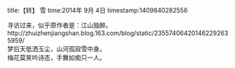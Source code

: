 title:【转】 雪
time:2014年 9月 4日
timestamp:1409840282556

<div>寻访过来，似乎原作者是：江山独醉。</div>http://zhuizhenjiangshan.blog.163.com/blog/static/235574064201462292635959/<div><div>梦后天低洒玉尘，山河孤寂雪中身。</div><div>梅花莫笑吟诗态，手舞如痴只一人。</div></div>
